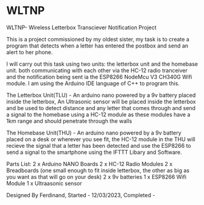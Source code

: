 # WLTNP

 WLTNP- Wireless Letterbox Transciever Notification Project

 This is a project commissioned by my oldest sister, my task is to create a program that detects when a letter
 has entered the postbox and send an alert to her phone.

 I will carry out this task using two units: the letterbox unit and the homebase unit. both communicating with 
 each other via the HC-12 radio tranceiver and the notification being sent ia the ESP8266 NodeMcu V3 CH340G Wifi module.
 I am using the Arduino IDE language of C++ to program this.

 The Letterbox Unit(TLU) - An arduino nano powered by a 9v battery placed inside the letterbox, An Ultrasonic sensor will 
 be placed inside the letterbox and be used to detect distance and any letter that comes through and send a signal to the 
 homebase using a HC-12 module as these modules have a 1km range and should penetrate through the walls 

 The Homebase Unit(THU) - An arduino nano powered by a 9v battery placed on a desk or wherever you see fit, the HC-12 module
 in the THU will recieve the signal that a letter has been detected and use the ESP8266 to send a signal to the smartphone using 
 the IFTTT Libary and Software.
 
 
 Parts List:
 2 x Arduino NANO Boards
 2 x HC-12 Radio Modules
 2 x Breadboards (one small enough to fit inside letterbox, the other as big as you want as that will go on your desk)
 2 x 9v batteries
 1 x ESP8266 Wifi Module
 1 x Ultraasonic sensor
 

  Designed By Ferdinand,
  Started - 12/03/2023,
  Completed - 
